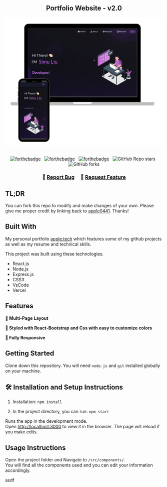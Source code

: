 <h2 align="center">
  Portfolio Website - v2.0<br/>
  <!-- <a href="https://photofolio-1.web.app/" target="_blank">apple.tech</a> -->
</h2>
<div align="center">
  <img alt="Demo" src="./Images/readme-img1.png" />
</div>

<br/>
   
<center>

[![forthebadge](https://forthebadge.com/images/badges/built-with-love.svg)](https://forthebadge.com) &nbsp;
[![forthebadge](https://forthebadge.com/images/badges/made-with-javascript.svg)](https://forthebadge.com) &nbsp;
[![forthebadge](https://forthebadge.com/images/badges/open-source.svg)](https://forthebadge.com) &nbsp;
![GitHub Repo stars](https://img.shields.io/github/stars/apple0441/Portfolio?color=red&logo=github&style=for-the-badge) &nbsp;
![GitHub forks](https://img.shields.io/github/forks/apple0441/Portfolio?color=red&logo=github&style=for-the-badge)

</center>

<h3 align="center">
    🔹
    <a href="https://github.com/apple0441/Portfolio/issues">Report Bug</a> &nbsp; &nbsp;
    🔹
    <a href="https://github.com/apple0441/Portfolio/issues">Request Feature</a>
</h3> 

## TL;DR

You can fork this repo to modify and make changes of your own. Please give me proper credit by linking back to [apple0441](https://github.com/apple0441/Portfolio). Thanks!

## Built With

My personal portfolio <a href="https://photofolio-1.web.app/" target="_blank">apple.tech</a> which features some of my github projects as well as my resume and technical skills.<br/>

This project was built using these technologies.

- React.js
- Node.js
- Express.js
- CSS3
- VsCode
- Vercel

## Features

**📖 Multi-Page Layout**

**🎨 Styled with React-Bootstrap and Css with easy to customize colors**

**📱 Fully Responsive**

## Getting Started

Clone down this repository. You will need `node.js` and `git` installed globally on your machine.

## 🛠 Installation and Setup Instructions

1. Installation: `npm install`

2. In the project directory, you can run: `npm start`

Runs the app in the development mode.\
Open [http://localhost:3000](http://localhost:3000) to view it in the browser.
The page will reload if you make edits.

## Usage Instructions

Open the project folder and Navigate to `/src/components/`. <br/>
You will find all the components used and you can edit your information accordingly.

 asdf 
